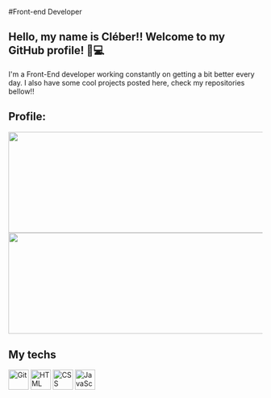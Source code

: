 ﻿
 #Front-end Developer
 ## Hello, my name is Cléber!! Welcome to my GitHub profile! :wave::computer:

I'm a Front-End developer working constantly on getting a bit better every day. I also have some cool projects posted here, check my repositories bellow!! 

## Profile:
  <img src="https://github-readme-stats.vercel.app/api?username=Cleber-severo&show_icons=true&theme=radical&include_all_commits=true&count_private=true" height=200em width=600em/>
  <img src="https://github-readme-stats.vercel.app/api/top-langs/?username=Cleber-severo&theme=radical&layout=compact" height=200em width=600em />

## My techs

 <img alt="Git" src="https://cdn.jsdelivr.net/gh/devicons/devicon/icons/git/git-original.svg" width=40 height=40 /> 
 <img alt="HTML" src="https://cdn.jsdelivr.net/gh/devicons/devicon/icons/html5/html5-original.svg" width=40 height=40 /> 
 <img alt="CSS" src="https://cdn.jsdelivr.net/gh/devicons/devicon/icons/css3/css3-original.svg" width=40 height=40 /> 
 <img alt="JavaScript" src="https://cdn.jsdelivr.net/gh/devicons/devicon/icons/javascript/javascript-original.svg" width=40 height=40 /> 
